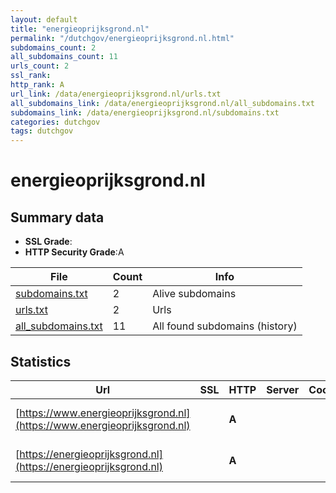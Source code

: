 ```yaml
---
layout: default
title: "energieoprijksgrond.nl"
permalink: "/dutchgov/energieoprijksgrond.nl.html"
subdomains_count: 2
all_subdomains_count: 11
urls_count: 2
ssl_rank: 
http_rank: A
url_link: /data/energieoprijksgrond.nl/urls.txt
all_subdomains_link: /data/energieoprijksgrond.nl/all_subdomains.txt
subdomains_link: /data/energieoprijksgrond.nl/subdomains.txt
categories: dutchgov
tags: dutchgov
---
```



# energieoprijksgrond.nl
## Summary data


 - **SSL Grade**:
 - **HTTP Security Grade**:A


| File       | Count | Info |
|------------|-------|------|
|[subdomains.txt](/DutchGovScope/data/energieoprijksgrond.nl/subdomains.txt)|2|Alive subdomains|
|[urls.txt](/DutchGovScope/data/energieoprijksgrond.nl/urls.txt)|2|Urls|
|[all_subdomains.txt](/DutchGovScope/data/energieoprijksgrond.nl/all_subdomains.txt)|11|All found subdomains (history)|


## Statistics


| Url | SSL | HTTP | Server | Cookie | HSTS | CORS | CTO | CSP | XFO | XXP | RP |FP| Tech |Title |
|--------|-------|-------|------|------|------|------|------|------|------|------|------|------|------|------|
|[https://www.energieoprijksgrond.nl](https://www.energieoprijksgrond.nl)| | **A**|| |:white_check_mark: | | | | :white_check_mark: | :white_check_mark: | :white_check_mark: | |HSTS Microsoft ASP.NET|Object moved|
|[https://energieoprijksgrond.nl](https://energieoprijksgrond.nl)| | **A**|| |:white_check_mark: | | | | :white_check_mark: | :white_check_mark: | :white_check_mark: | |HSTS Microsoft ASP.NET|Object moved|

